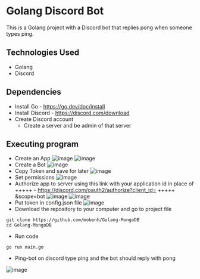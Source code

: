 # Golang Discord Bot
This is a Golang project with a Discord bot that replies pong when someone types ping.

## Technologies Used
* Golang
* Discord

## Dependencies

* Install Go - https://go.dev/doc/install
* Install Discord - https://discord.com/download
* Create Discord account
  * Create a server and be admin of that server

## Executing program
* Create an App
![image](https://user-images.githubusercontent.com/96225596/167948925-23e4f491-fcd3-43ae-bec7-e039a8c64306.png)
![image](https://user-images.githubusercontent.com/96225596/167950280-8b2224f0-efe9-4480-ad47-527196a454cf.png)
* Create a Bot
![image](https://user-images.githubusercontent.com/96225596/167950073-4871e7b9-3e24-4961-9ae9-362a9bb74d92.png)
* Copy Token and save for later
![image](https://user-images.githubusercontent.com/96225596/167950622-03eb2f6b-cfb1-4b7b-ac3b-2e80920a42df.png)
* Set permissions
![image](https://user-images.githubusercontent.com/96225596/167950894-eb32e723-facd-4b93-80a7-c17e6c5cdecb.png)
* Authorize app to server using this link with your application id in place of +++++ - https://discord.com/oauth2/authorize?client_id= +++++ &scope=bot
![image](https://user-images.githubusercontent.com/96225596/167951891-95de95bb-3f08-46e8-b4a7-9dbfbaff4bc2.png)
![image](https://user-images.githubusercontent.com/96225596/167952205-0537ab9b-ca37-405d-9d09-7c0f8ab84a83.png)
* Put token in config.json file
![image](https://user-images.githubusercontent.com/96225596/167955380-dd395bb9-fd40-4bd5-83fe-e0f259392660.png)
* Download the repository to your computer and go to project file
```
git clone https://github.com/mobenh/Golang-MongoDB
cd Golang-MongoDB
```
* Run code
```
go run main.go
```
* Ping-bot on discord type ping and the bot should reply with pong

![image](https://user-images.githubusercontent.com/96225596/167956170-9028225f-41f6-4f71-9d70-7ed4309447f2.png)
